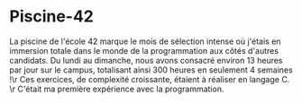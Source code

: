 # Piscine-42

La piscine de l'école 42 marque le mois de sélection intense où j'étais en immersion totale dans le monde de la programmation aux côtés d'autres candidats.
Du lundi au dimanche, nous avons consacré environ 13 heures par jour sur le campus, totalisant ainsi 300 heures en seulement 4 semaines !\r
Ces exercices, de complexité croissante, étaient à réaliser en langage C. \r
C'était ma première expérience avec la programmation.

